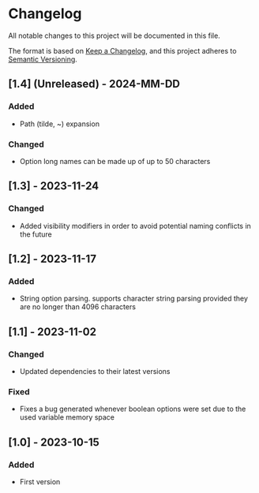 # Changelog

All notable changes to this project will be documented in this file.

The format is based on [Keep a Changelog](https://keepachangelog.com/en/1.0.0/),
and this project adheres to [Semantic Versioning](https://semver.org/spec/v2.0.0.html).

## [1.4] (Unreleased) - 2024-MM-DD
### Added
* Path (tilde, ~) expansion

### Changed
* Option long names can be made up of up to 50 characters


## [1.3] - 2023-11-24
### Changed
* Added visibility modifiers in order to avoid potential naming conflicts in the future


## [1.2] - 2023-11-17
### Added
* String option parsing. supports character string parsing provided they are no longer than 4096 characters


## [1.1] - 2023-11-02
### Changed
* Updated dependencies to their latest versions

### Fixed
* Fixes a bug generated whenever boolean options were set due to the used variable memory space


## [1.0] - 2023-10-15
### Added
* First version

